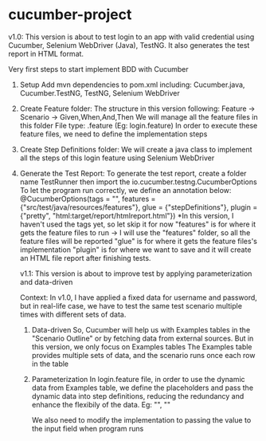 # cucumber-project

v1.0: This version is about to test login to an app with valid credential using Cucumber, Selenium WebDriver (Java), TestNG. It also generates the test report in HTML format.

Very first steps to start implement BDD with Cucumber
1) Setup
   Add mvn dependencies to pom.xml including: Cucumber.java, Cucumber.TestNG, TestNG, Selenium WebDriver
2) Create Feature folder:
   The structure in this version following: Feature -> Scenario -> Given,When,And,Then
   We will manage all the feature files in this folder
   File type: .feature (Eg: login.feature)
In order to execute these feature files, we need to define the implementation steps
3) Create Step Definitions folder:
   We will create a java class to implement all the steps of this login feature using Selenium WebDriver
4) Generate the Test Report:
   To generate the test report, create a folder name TestRunner then import the io.cucumber.testng.CucumberOptions
   To let the program run correctly, we define an annotation below:
   @CucumberOptions(tags = "",
        features = {"src/test/java/resources/features"},
        glue = {"stepDefinitions"},
        plugin = {"pretty", "html:target/report/htmlreport.html"})
   *In this version, I haven't used the tags yet, so let skip it for now
   "features" is for where it gets the feature files to run -> I will use the "features" folder, so all the feature files will be reported
   "glue" is for where it gets the feature files's implementation
   "plugin" is for where we want to save and it will create an HTML file report after finishing tests.

   v1.1: This version is about to improve test by applying parameterization and data-driven

   Context: In v1.0, I have applied a fixed data for username and password, but in real-life case, we have to test the same test scenario multiple times with different sets of data.
   1) Data-driven
   So, Cucumber will help us with Examples tables in the "Scenario Outline" or by fetching data from external sources. But in this version, we only focus on Examples tables
   The Examples table provides multiple sets of data, and the scenario runs once each row in the table
   <See in the login.feature file>

   2) Parameterization
      In login.feature file, in order to use the dynamic data from Examples table, we define the placeholders and pass the dynamic data into step definitions, reducing the redundancy and enhance the flexibily of the data.
      Eg: "<username>", "<password>"

      We also need to modify the implementation to passing the value to the input field when program runs
      
   
   
